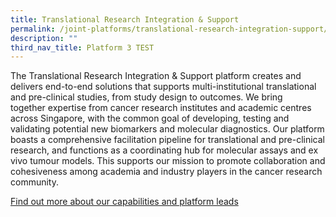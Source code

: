 ```yaml
---
title: Translational Research Integration & Support
permalink: /joint-platforms/translational-research-integration-support/
description: ""
third_nav_title: Platform 3 TEST
---
```

The Translational Research Integration &amp; Support platform creates and delivers end-to-end solutions that supports multi-institutional translational and pre-clinical studies, from study design to outcomes. We bring together&nbsp;expertise&nbsp;from cancer research institutes and academic centres across Singapore, with the common goal of developing, testing and validating potential new biomarkers and molecular diagnostics. Our platform boasts a comprehensive facilitation pipeline for translational and pre-clinical research, and functions as a coordinating hub for molecular assays and ex vivo tumour models. This supports our mission to promote collaboration and cohesiveness among academia and industry players in the cancer research community.

<a target="_blank" href="/platform-3/translational-research-integration-support/">Find out more about our capabilities and platform leads</a>